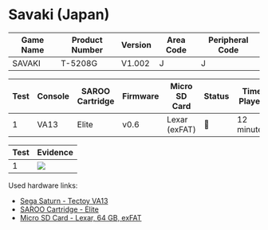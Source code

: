 # Savaki (Japan)

| Game Name | Product Number | Version | Area Code | Peripheral Code |
| --------- | -------------- | ------- | --------- | --------------- |
| SAVAKI    | T-5208G        | V1.002  | J         | J               |

| Test | Console | SAROO Cartridge | Firmware | Micro SD Card | Status | Time Played |
| ---- | ------- | --------------- | -------- | ------------- | ------ | ----------- |
| 1    | VA13    | Elite           | v0.6     | Lexar (exFAT) | :100:  | 12 minutes  |

| Test | Evidence                                                                                         |
| ---- | ------------------------------------------------------------------------------------------------ |
| 1    | [![](https://img.youtube.com/vi/iGFaf8ikGjU/0.jpg)](https://www.youtube.com/watch?v=iGFaf8ikGjU) |

Used hardware links:

- [Sega Saturn - Tectoy VA13](../../../../Info/Consoles/VA13/README.md)
- [SAROO Cartridge - Elite](../../../../Info/Cartridges/GuangzhouSanStarOnlineShop/1.6/README.md)
- [Micro SD Card - Lexar, 64 GB, exFAT](../../../../Info/SdCards/Lexar/64GB/exfat/README.md)
